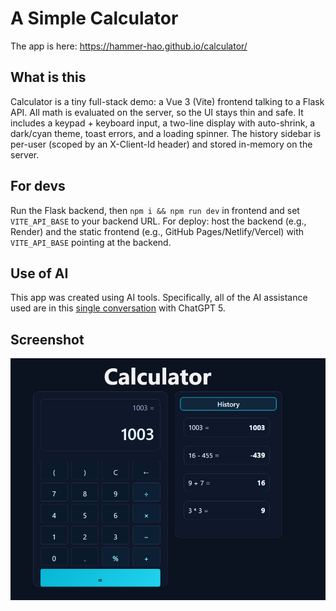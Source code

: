 # A Simple Calculator

The app is here: https://hammer-hao.github.io/calculator/

## What is this

Calculator is a tiny full-stack demo: a Vue 3 (Vite) frontend talking to a Flask API. All math is evaluated on the server, so the UI stays thin and safe. It includes a keypad + keyboard input, a two-line display with auto-shrink, a dark/cyan theme, toast errors, and a loading spinner. The history sidebar is per-user (scoped by an X-Client-Id header) and stored in-memory on the server. 

## For devs

Run the Flask backend, then `npm i && npm run dev` in frontend and set `VITE_API_BASE` to your backend URL. For deploy: host the backend (e.g., Render) and the static frontend (e.g., GitHub Pages/Netlify/Vercel) with `VITE_API_BASE` pointing at the backend.

## Use of AI
This app was created using AI tools. Specifically, all of the AI assistance used are in this [single conversation](https://chatgpt.com/share/689a5476-b7d0-8009-aa4e-89697b300a63) with ChatGPT 5.

## Screenshot
![alt text](image.png)
